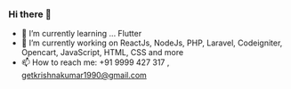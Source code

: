 ### Hi there 👋

<!--
**krishnadeveloper/krishnadeveloper** is a ✨ _special_ ✨ repository because its `README.md` (this file) appears on your GitHub profile.

Here are some ideas to get you started:

- 🔭 I’m currently working on ...
- 🌱 I’m currently learning ...
- 👯 I’m looking to collaborate on ...
- 🤔 I’m looking for help with ...
- 💬 Ask me about ...
- 📫 How to reach me: ...
- 😄 Pronouns: ...
- ⚡ Fun fact: ...
-->
- 🌱 I’m currently learning ... Flutter
- 🔭 I’m currently working on ReactJs, NodeJs, PHP, Laravel, Codeigniter, Opencart, JavaScript, HTML, CSS and more
- 📫 How to reach me: +91 9999 427 317 , getkrishnakumar1990@gmail.com
